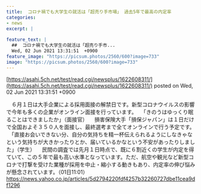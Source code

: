 ```yaml
---
title:  コロナ禍でも大学生の就活は「超売り手市場」 過去5年で最高の内定率  
categories:
- news
excerpt: |
  
feature_text: |
  ##  コロナ禍でも大学生の就活は「超売り手市...
  Wed, 02 Jun 2021 13:31:51  +0900
feature_image: "https://picsum.photos/2560/600?image=733"
image: "https://picsum.photos/2560/600?image=733"
---
```


[https://asahi.5ch.net/test/read.cgi/newsplus/1622608311/](https://asahi.5ch.net/test/read.cgi/newsplus/1622608311/)
posted on Wed, 02 Jun 2021 13:31:51  +0900

<!--more-->

　６月１日は大手企業による採用面接の解禁日です。新型コロナウイルスの影響で今年も多くの企業がオンライン面接を行っています。 　「きのうはゆっくり眠ることはできましたか」（面接官） 　損害保険大手「損保ジャパン」は１日だけで全国およそ３５０人を面接し、最終選考まで全てオンラインで行う予定です。 　「直接お会いできない分、自分の気持ちを精一杯伝えられるようにしなきゃなという気持ちが大きかったりとか、届いているかなという不安があったりしました」（学生） 　民間の調査では先月１日時点で、既に６割近くの学生が内定を得ていて、この５年で最も高い水準となっています。ただ、航空や観光など新型コロナで打撃を受けた業種が採用を中止・縮小する動きもあり、内定率の伸び悩みが懸念されています。（01日11:01） https://news.yahoo.co.jp/articles/5d2794220fdf4257b32260727dbe11cea9df1296
